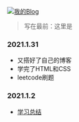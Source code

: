 [![我的Blog](https://s3.ax1x.com/2021/01/02/sSjKOI.jpg)](https://www.zyyqg.xyz/)
> 写在最前：这里是
### 2021.1.31
- 又搭好了自己的博客
- 学完了HTML和CSS
- leetcode刷题
### 2021.1.2
 - [学习总结](http://8.136.1.221/index.php/2021/01/02/%e5%bc%95%e8%a8%80/)
